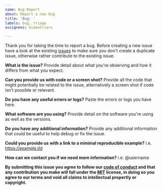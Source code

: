 ```yaml
---
name: Bug Report
about: Report a new bug
title: 'Bug: '
labels: bug, triage
assignees: miamatriarx

---
```


Thank you for taking the time to report a bug.  Before creating a new issue have a look at the existing [issues](https://github.com/miamatriarx/matriarx/issues) to make sure you don't create a duplicate issue, otherwise rather contribute to the existing issue.

**What is the issue?**
Provide detail about what you're observing and how it differs from what you expect.

**Can you provide us with code or a screen shot?**
Provide all the code that might potentially be related to the issue, alternatively a screen shot if code isn't possible or relevant.

**Do you have any useful errors or logs?**
Paste the errors or logs you have here.

**What software are you using?**
Provide detail on the software you're using as well as the versions.

**Do you have any additional information?**
Provide any additional information that could be useful to help debug or fix the issue.

**Could you provide us with a link to a minimal reproducible example?**
i.e. https://example.tld

**How can we contact you if we need more information?**
i.e. @username

**By submitting this issue you agree to follow our [code of conduct](https://github.com/miamatriarx/matriarx/code_of_conduct.md) and that any contribution you make will fall under the [MIT](https://github.com/miamatriarx/matriarx/license.md) license, in doing so you agree to our terms and void all claims to intellectual propertly or copyright.**
